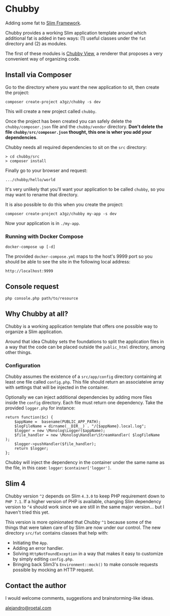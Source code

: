 # Chubby
Adding some fat to [Slim Framework](https://github.com/slimphp/Slim).

Chubby provides a working Slim application template around which additional fat is added in two ways: (1) useful classes under the `fat` directory and (2) as modules. 

The first of these modules is [Chubby View](https://github.com/a3gz/chubby-view), a renderer that proposes a very convenient way of organizing code. 

## Install via Composer 

Go to the directory where you want the new application to sit, then create the project: 

    composer create-project a3gz/chubby -s dev

This will create a new project called `chubby`.

Once the project has been created you can safely delete the `chubby/composer.json` file and the `chubby/vendor` directory. **Don't delete the file `chubby/src/composer.json` thought, this one is wher you add your dependencies**.

Chubby needs all required dependencies to sit on the `src` directory:

    > cd chubby/src
    > composer install

Finally go to your browser and request: 

    .../chubby/hello/world


It's very unlikely that you'll want your application to be called `chubby`, so you may want to rename that directory. 

It is also possible to do this when you create the project: 

    composer create-project a3gz/chubby my-app -s dev

Now your application is in `./my-app`.

### Running with Docker Compose

    docker-compose up [-d]

The provided `docker-compose.yml` maps to the host's 9999 port so you should be able to see the site in the following local address:

    http://localhost:9999

## Console request

    php console.php path/to/resource

## Why Chubby at all?

Chubby is a working application template that offers one possible way to organize a Slim application. 

Around that idea Chubby sets the foundations to split the application files in a way that the code can be placed outside the `public_html` directory, among other things. 

### Configuration

Chubby assumes the existence of a `src/app/config` directory containing at least one file called `config.php`. This file should return an associateive array with settings that will be injected in the container. 

Optionally we can inject additional dependencies by adding more files inside the `config` directory. Each file must return one dependency. Take the provided `logger.php` for instance: 

    return function($c) {
        $appName =  basename(PUBLIC_APP_PATH);
        $logFileName = dirname(__DIR__) . "/{$appName}.local.log"; 
        $logger = new \Monolog\Logger($appName);
        $file_handler = new \Monolog\Handler\StreamHandler( $logFileName );
        $logger->pushHandler($file_handler);
        return $logger;   
    };

Chubby will inject the dependency in the container under the same name as the file, in this case: `logger`: `$container['logger']`.

## Slim 4

Chubby version `^2` depends on Slim `4.3.0` to keep PHP requirement down to `PHP 7.1`.
If a higher version of PHP is available, changing Slim dependency version to `^4` should work since we are still in the same major version... but I haven't tried this yet.

This version is more opinionated that Chubby `^1` because some of the things that were taken care of by Slim are now under our control.
The new directory `src/fat` contains classes that help with:

 * Initiating the `App`.
 * Adding an error handler.
 * Solving `HttpNotFoundException` in a way that makes it easy to customize by simply editing `config.php`.
 * Bringing back Slim3's `Environment::mock()` to make console requests possible by mocking an HTTP request.

## Contact the author

I would welcome comments, suggestions and brainstorming-like ideas.

[alejandro@roetal.com](mailto:alejandro@roetal.com)